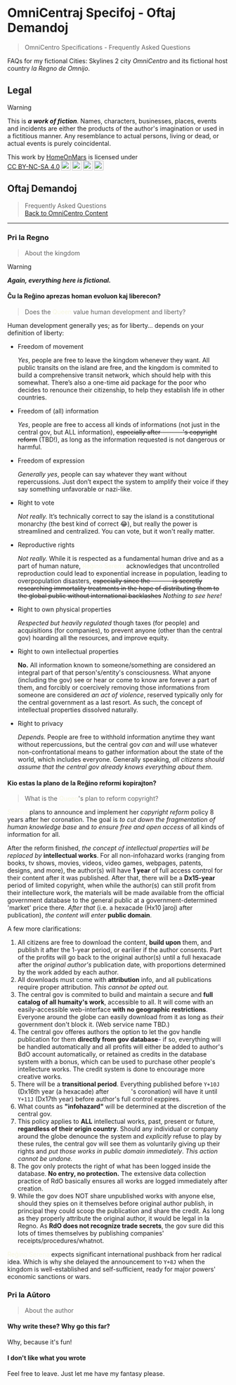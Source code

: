 <!-- -*- coding: utf-8 -*- -->

OmniCentraj Specifoj - Oftaj Demandoj
===============================================================================

> OmniCentro Specifications - Frequently Asked Questions

FAQs for my fictional Cities: Skylines 2 city *OmniCentro*
and its fictional host country *la Regno de Omnijo*.

Legal
-------------------------------------------------------------------------------

> [!WARNING]
> This is ***a work of fiction***.
> Names, characters, businesses, places, events and incidents
> are either the products of the author's imagination or used in a fictitious manner.
> Any resemblance to actual persons, living or dead, or actual events is purely coincidental.

<p xmlns:cc="http://creativecommons.org/ns#" >This work by <a rel="cc:attributionURL dct:creator" property="cc:attributionName" href="https://github.com/HomeOnMars">HomeOnMars</a> is licensed under <a href="https://creativecommons.org/licenses/by-nc-sa/4.0/?ref=chooser-v1" target="_blank" rel="license noopener noreferrer" style="display:inline-block;">CC BY-NC-SA 4.0<img style="height:22px!important;margin-left:3px;vertical-align:text-bottom;" src="https://mirrors.creativecommons.org/presskit/icons/cc.svg?ref=chooser-v1" alt=""><img style="height:22px!important;margin-left:3px;vertical-align:text-bottom;" src="https://mirrors.creativecommons.org/presskit/icons/by.svg?ref=chooser-v1" alt=""><img style="height:22px!important;margin-left:3px;vertical-align:text-bottom;" src="https://mirrors.creativecommons.org/presskit/icons/nc.svg?ref=chooser-v1" alt=""><img style="height:22px!important;margin-left:3px;vertical-align:text-bottom;" src="https://mirrors.creativecommons.org/presskit/icons/sa.svg?ref=chooser-v1" alt=""></a></p>

Oftaj Demandoj
-------------------------------------------------------------------------------

> Frequently Asked Questions
> <br>
> [Back to OmniCentro Content](../OmniCentro.md#detalaj-informoj)

-------------------------------------------------------------------------------

### Pri la Regno

> About the kingdom

> [!WARNING]
> ***Again, everything here is fictional.***

#### Ĉu la Reĝino aprezas homan evoluon kaj liberecon?

> Does the <span style="color:Beige">Queen</span> value human development and liberty?

Human development generally yes;
as for liberty… depends on your definition of liberty:

- Freedom of movement

  *Yes*, people are free to leave the kingdom whenever they want.
  All public transits on the island are free,
  and the kingdom is commited to build a comprehensive transit network,
  which should help with this somewhat.
  There’s also a one-time aid package for the poor
  who decides to renounce their citizenship,
  to help they establish life in other countries.

- Freedom of (all) information

  *Yes*,
  people are free to access all kinds of informations
  (not just in the central gov, but ALL information),
  ~~especially after <span style="color:Beige">Serena</span>'s copyright reform~~ (TBD!),
  as long as the information requested is not dangerous or harmful.

- Freedom of expression

  *Generally yes*,
  people can say whatever they want without repercussions.
  Just don’t expect the system to amplify their voice
  if they say something unfavorable or nazi-like.

- Right to vote

  *Not really.*
  It’s technically correct to say the island is a constitutional monarchy
  (the best kind of correct 😂),
  but really the power is streamlined and centralized.
  You can vote, but it won't really matter.

- Reproductive rights

  *Not really.*
  While it is respected as a fundamental human drive
  and as a part of human nature,
  <span style="color:Beige">Reĝino Serena</span> acknowledges that
  uncontrolled reproduction could lead to exponential increase in population,
  leading to overpopulation disasters,
  ~~especially since the <span style="color:Beige">Queen</span> is secretly researching immortality treatments in the hope of distributing them to the global public without international backlashes~~ *Nothing to see here!*

- Right to own physical properties

  *Respected but heavily regulated*
  though taxes (for people) and acquisitions (for companies),
  to prevent anyone (other than the central gov) hoarding all the resources,
  and improve equity.

- Right to own intellectual properties

  **No.**
  All information known to someone/something are considered an integral part
  of that person's/entity's consciousness.
  What anyone (including the gov) see or hear or come to know
  are forever a part of them,
  and forcibly or coercively removing those informations from someone
  are considered *an act of violence*,
  reserved typically only for the central government as a last resort.
  As such, the concept of intellectual properties dissolved naturally.

- Right to privacy

  *Depends.*
  People are free to withhold information anytime they want
  without repercussions,
  but the central gov *can* and *will* use whatever non-confrontational means
  to gather information about the state of the world,
  which includes everyone.
  Generally speaking, *all citizens should assume that the central gov already knows everything about them*.

#### Kio estas la plano de la Reĝino reformi kopirajton?

> What is the <span style="color:Beige">Queen</span>'s plan to reform copyright?

<span style="color:Beige">Serena</span> plans
to announce and implement her *copyright reform* policy
8 years after her coronation.
The goal is *to cut down the fragmentation of human knowledge base*
and *to ensure free and open access* of all kinds of information for all.

After the reform finished, *the concept of intellectual properties
will be replaced by* **intellectual works**.
For all non-infohazard works
(ranging from books, tv shows, movies, videos, video games,
webpages, patents, designs, and more),
the author(s) will have **1 year** of full access control for their content
after it was published.
After that, there will be a **Dx15-year** period of limited copyright,
when while the author(s) can still profit from their intellecture work,
the materials will be made available from the official government database
to the general public at a government-determined 'market' price there.
*After that* (i.e. a hexacade (Hx10 ĵaroj) after publication),
*the content will enter* **public domain**.

A few more clarifications:

1. All citizens are free to download the content, **build upon** them, and
  publish it after the 1-year period, or earilier if the author consents.
  Part of the profits will go back to the original author(s)
  until a full hexacade after the *original author's* publication date,
  with proportions determined by the work added by each author.
2. All downloads must come with **attribution** info, and
  all publications require proper attribution.
  *This cannot be opted out.*
3. The central gov is commited to build and maintain
  a secure and **full catalog of all humaity's work**, accessible to all.
  It will come with an easily-accessible web-interface
  **with no geographic restrictions**.
  Everyone around the globe can easily download from it
  as long as *their* government don't block it.
  (Web service name TBD.)
4. The central gov offeres authors the option
  to let the gov handle publication for them **directly from gov database**-
  if so, everything will be handled automatically
  and all profits will either be added to author's BdO account automatically,
  or retained as credits in the database system with a bonus,
  which can be used to purchase other people's intellecture works.
  The credit system is done to encourage more creative works.
5. There will be a **transitional period**.
  Everything published before `Y+10J` (Dx16th year (a hexacade) after
  <span style="color:Beige">Serena</span>'s coronation)
  will have it until `Y+11J` (Dx17th year)
  before author's full control exppires.
6. What counts as **"infohazard"** will be determined
  at the discretion of the central gov.
7. This policy applies to **ALL** intellectual works, past, present or future,
  **regardless of their origin country**.
  Should any individual or company around the globe
  denounce the system and *explicitly* refuse to play by these rules,
  the central gov will see them as voluntarily giving up their rights
  and *put those works in public domain immediately*.
  *This action cannot be undone.*
8. The gov only protects the right of what has been logged inside the database.
  **No entry, no protection.**
  The extensive data collection practice of RdO basically ensures
  all works are logged immediately after creation.
9. While the gov does NOT share unpublished works with anyone else,
  should they spies on it themselves before original author publish,
  in principal they could scoop the publication and share the credit.
  As long as they properly attribute the original author,
  it would be legal in la Regno.
  As **RdO does not recognize trade secrets**,
  the gov sure did this lots of times themselves
  by publishing companies' receipts/procedures/whatnot.

<span style="color:Beige">Reĝino Serena</span> expects
significant international pushback from her radical idea.
Which is why she delayed the announcement to `Y+8J`
when the kingdom is well-established and self-sufficient,
ready for major powers' economic sanctions or wars.

### Pri la Aŭtoro

> About the author

#### Why write these? Why go this far?

Why, because it's fun!

#### I don't like what you wrote

Feel free to leave. Just let me have my fantasy please.
